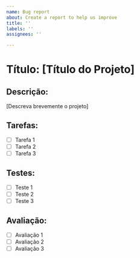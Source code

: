 ```yaml
---
name: Bug report
about: Create a report to help us improve
title: ''
labels: ''
assignees: ''

---
```


# Título: [Título do Projeto]

## Descrição:
[Descreva brevemente o projeto]

## Tarefas:
- [ ] Tarefa 1
- [ ] Tarefa 2
- [ ] Tarefa 3

## Testes:
- [ ] Teste 1
- [ ] Teste 2
- [ ] Teste 3

## Avaliação:
- [ ] Avaliação 1
- [ ] Avaliação 2
- [ ] Avaliação 3
